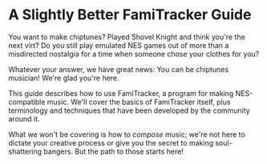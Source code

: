 # A Slightly Better FamiTracker Guide

You want to make chiptunes? Played Shovel Knight and think you're the next virt? Do you still play emulated NES games out of more than a misdirected nostalgia for a time when someone chose your clothes for you?

Whatever your answer, we have great news: You can be chiptunes musician! We're glad you're here.

This guide describes how to use FamiTracker, a program for making NES-compatible music. We'll cover the basics of FamiTracker itself, plus terminology and techniques that have been developed by the community around it.

What we won't be covering is how to _compose_ music; we're not here to dictate your creative process or give you the secret to making soul-shattering bangers. But the path to those starts here!
